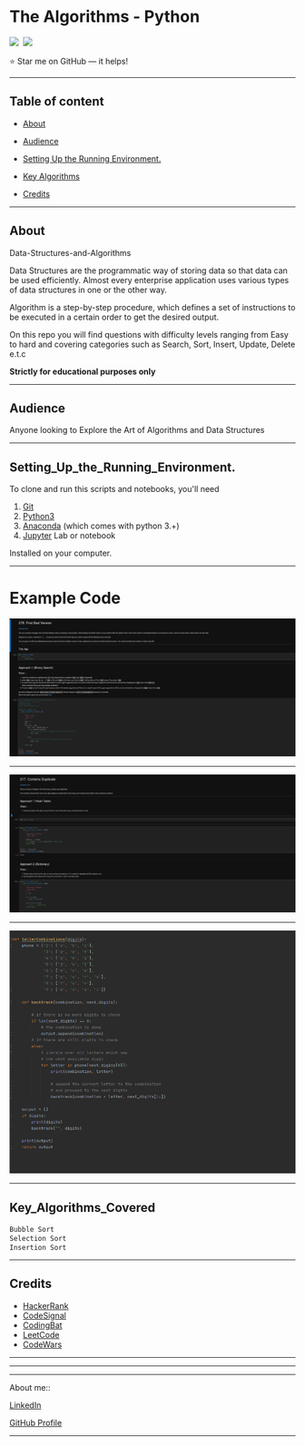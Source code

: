 # The Algorithms - Python
![](https://img.shields.io/github/last-commit/k-wachira/Data-Structures-and-Algorithms)&nbsp;
![](https://img.shields.io/github/repo-size/k-wachira/Data-Structures-and-Algorithms?style=flat-square  )&nbsp;

:star: Star me on GitHub — it helps!



***
## Table of content

- [About](#About)

- [Audience](#Audience)

- [Setting Up the Running Environment.](#Setting_Up_the_Running_Environment.)

- [Key Algorithms](#Key_Algorithms)

- [Credits](#Credits)


***
## About

Data-Structures-and-Algorithms 

Data Structures are the programmatic way of storing data so that data can be used efficiently. Almost every enterprise application uses various types of data structures in one or the other way. 

Algorithm is a step-by-step procedure, which defines a set of instructions to be executed in a certain order to get the desired output.

On this repo you will find questions with difficulty levels ranging from Easy to hard and covering categories such as Search, Sort, Insert, Update, Delete e.t.c

**Strictly for educational purposes only**

***
## Audience

Anyone looking to Explore the Art of Algorithms and Data Structures
***



## Setting_Up_the_Running_Environment.

To clone and run this scripts and notebooks, you'll need 
1. [Git](https://git-scm.com/downloads)
2. [Python3](https://www.python.org/downloads/)
3. [Anaconda](https://www.anaconda.com/products/individual) (which comes with python 3.+) 
4. [Jupyter](https://jupyter.org/install) Lab or notebook  

Installed on your computer.

***
# Example Code
![First Bad Version](https://raw.githubusercontent.com/K-wachira/Data-Structures-and-Algorithms/master/PrtSc/First%20Bad%20Version.png)
***
![Contains Dublicate](https://raw.githubusercontent.com/K-wachira/Data-Structures-and-Algorithms/master/PrtSc/Contans%20Dublicate.png)
***
![Letter Combination](https://raw.githubusercontent.com/K-wachira/Data-Structures-and-Algorithms/master/PrtSc/Letter%20Combination.png)

    
***
## Key_Algorithms_Covered

    Bubble Sort
    Selection Sort
    Insertion Sort
<!--     Merge Sort
    Heap Sort
    QuickSort
    Radix Sort
    Counting Sort
    Bucket Sort
    ShellSort  -->
 
***
## Credits

- [HackerRank](https://www.hackerrank.com)
- [CodeSignal](https://codesignal.com/)
- [CodingBat](codingbat.com/)
- [LeetCode](https://leetcode.com/)
- [CodeWars](https://www.codewars.com/)

***
***
***
About me::

[LinkedIn](https://www.linkedin.com/in/kelvin-wachira-5909b515b/)

[GitHub Profile](https://github.com/K-wachira)
***









